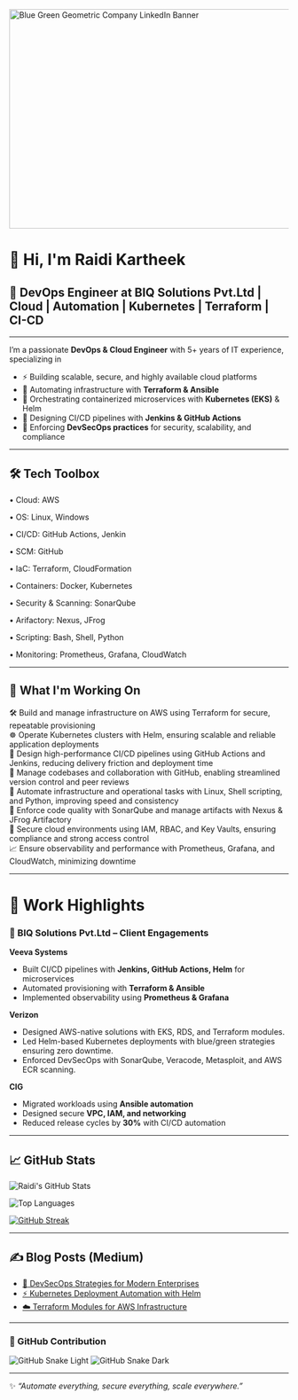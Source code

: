 <img width="1584" height="396" alt="Blue Green Geometric Company LinkedIn Banner" src="https://github.com/user-attachments/assets/c725e994-9cc2-458a-b67f-45acfdbda1d4" />

# 👋 Hi, I'm Raidi Kartheek  


## 🚀  DevOps Engineer at BIQ Solutions Pvt.Ltd | Cloud | Automation | Kubernetes | Terraform  | CI-CD
---

I’m a passionate **DevOps & Cloud Engineer** with 5+ years of IT experience, specializing in
- ⚡ Building scalable, secure, and highly available cloud platforms  
- 🔄 Automating infrastructure with **Terraform & Ansible**  
- 🐳 Orchestrating containerized microservices with **Kubernetes (EKS)** & Helm  
- 🚀 Designing CI/CD pipelines with **Jenkins & GitHub Actions**  
- 🔐 Enforcing **DevSecOps practices** for security, scalability, and compliance  

---
## 🛠️ Tech Toolbox  
•	Cloud: AWS

•	OS: Linux, Windows

•	CI/CD: GitHub Actions, Jenkin

•	SCM: GitHub

•	IaC: Terraform, CloudFormation 

•	Containers: Docker, Kubernetes

•	Security & Scanning: SonarQube

•	Arifactory: Nexus, JFrog

•	Scripting: Bash, Shell, Python

•	Monitoring: Prometheus, Grafana, CloudWatch

---

## 🔭 What I'm Working On  
🛠️ Build and manage infrastructure on AWS using Terraform for secure, repeatable provisioning  
☸️ Operate Kubernetes clusters with Helm, ensuring scalable and reliable application deployments  
🚀 Design high-performance CI/CD pipelines using GitHub Actions and Jenkins, reducing delivery friction and deployment time  
📃️ Manage codebases and collaboration with GitHub, enabling streamlined version control and peer reviews  
🤖 Automate infrastructure and operational tasks with Linux, Shell scripting, and Python, improving speed and consistency  
🧪 Enforce code quality with SonarQube and manage artifacts with Nexus & JFrog Artifactory  
🔐 Secure cloud environments using IAM, RBAC, and Key Vaults, ensuring compliance and strong access control  
📈 Ensure observability and performance with Prometheus, Grafana, and CloudWatch, minimizing downtime  

---

# 💼 Work Highlights
### 🏢 BIQ Solutions Pvt.Ltd – Client Engagements  

 **Veeva Systems** 
- Built CI/CD pipelines with **Jenkins, GitHub Actions, Helm** for microservices  
- Automated provisioning with **Terraform & Ansible**  
- Implemented observability using **Prometheus & Grafana**   

 **Verizon**
- Designed AWS-native solutions with EKS, RDS, and Terraform modules.  
- Led Helm-based Kubernetes deployments with blue/green strategies ensuring zero downtime.  
- Enforced DevSecOps with SonarQube, Veracode, Metasploit, and AWS ECR scanning.  

 **CIG**
- Migrated workloads using **Ansible automation**  
- Designed secure **VPC, IAM, and networking**  
- Reduced release cycles by **30%** with CI/CD automation  

----

## 📈 GitHub Stats  
  
![Raidi's GitHub Stats](https://github-readme-stats.vercel.app/api?username=Raidi-Kartheek&show_icons=true&theme=tokyonight)  

![Top Languages](https://github-readme-stats.vercel.app/api/top-langs/?username=Raidi-Kartheek&layout=compact&theme=tokyonight)  

<!-- [![GitHub Streak](https://streak-stats.demolab.com/?user=Raidi-Kartheek&theme=tokyonight)](https://git.io/streak-stats) -->
 
[![GitHub Streak](https://streak-stats.vercel.app/?user=Raidi-Kartheek&theme=tokyonight)](https://git.io/streak-stats)



<!-- [![GitHub Streak](https://github-readme-streak-stats.herokuapp.com/?user=Raidi-Kartheek&theme=tokyonight)](https://git.io/streak-stats) -->

--- 

## ✍️ Blog Posts (Medium)  
- [🚀 DevSecOps Strategies for Modern Enterprises](https://medium.com/@Raidi13)  
- [⚡ Kubernetes Deployment Automation with Helm](https://medium.com/@Raidi13)  
- [☁️ Terraform Modules for AWS Infrastructure](https://medium.com/@Raidi13)  



---

### 🐍 GitHub Contribution
![GitHub Snake Light](https://raw.githubusercontent.com/Raidi-Kartheek/snk/output/github-contribution-grid-snake.svg#gh-light-mode-only)
![GitHub Snake Dark](https://raw.githubusercontent.com/Raidi-Kartheek/snk/output/github-contribution-grid-snake-dark.svg#gh-dark-mode-only)


<!-- 
 ## 🐍 GitHub Contribution Snake  
![snake gif](https://github.com/Raidi-Kartheek/Raidi-Kartheek/blob/output/github-contribution-grid-snake.svg) -->


---
✨ *“Automate everything, secure everything, scale everywhere.”*  


